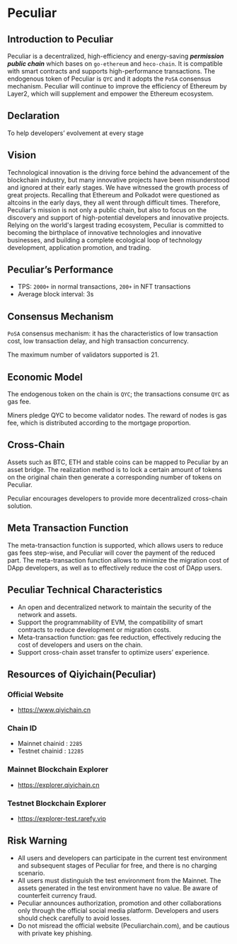 # Peculiar

## Introduction to  Peculiar
 Peculiar is a decentralized, high-efficiency and energy-saving ***permission public chain*** which bases on `go-ethereum` and `heco-chain`. It is compatible with smart contracts and supports high-performance transactions. The endogenous token of Peculiar is `QYC` and it adopts the `PoSA` consensus mechanism. Peculiar will continue to improve the efficiency of Ethereum by Layer2, which will supplement and empower the Ethereum ecosystem.

## Declaration
To help developers’ evolvement at every stage 

## Vision
Technological innovation is the driving force behind the advancement of the blockchain industry, but many innovative projects have been misunderstood and ignored at their early stages. We have witnessed the growth process of great projects. Recalling that Ethereum and Polkadot were questioned as altcoins in the early days, they all went through difficult times. Therefore, Peculiar's mission is not only a public chain, but also to focus on the discovery and support of high-potential developers and innovative projects. Relying on the world's largest trading ecosystem, Peculiar is committed to becoming the birthplace of innovative technologies and innovative businesses, and building a complete ecological loop of technology development, application promotion, and trading.

## Peculiar’s Performance
- TPS: `2000+` in normal transactions, `200+` in NFT transactions
- Average block interval: 3s

## Consensus Mechanism
`PoSA` consensus mechanism: it has the characteristics of low transaction cost, low transaction delay, and high transaction concurrency.

The maximum number of validators supported is 21.

## Economic Model 
The endogenous token on the chain is `QYC`; the transactions consume `QYC` as gas fee.

Miners pledge QYC to become validator nodes. The reward of nodes is gas fee, which is distributed according to the mortgage proportion. 

## Cross-Chain
Assets such as BTC, ETH and stable coins can be mapped to Peculiar by an asset bridge. The realization method is to lock a certain amount of tokens on the original chain then generate a corresponding number of tokens on Peculiar. 

Peculiar encourages developers to provide more decentralized cross-chain solution.  

## Meta Transaction Function
The meta-transaction function is supported, which allows users to reduce gas fees step-wise, and Peculiar will cover the payment of the reduced part. The meta-transaction function allows to minimize the migration cost of DApp developers, as well as to effectively reduce the cost of DApp users.

## Peculiar Technical Characteristics
- An open and decentralized network to maintain the security of the network and assets.
- Support the programmability of EVM, the compatibility of smart contracts to reduce development or migration costs.
- Meta-transaction function: gas fee reduction, effectively reducing the cost of developers and users on the chain.
- Support cross-chain asset transfer to optimize users’ experience.


## Resources of Qiyichain(Peculiar)

### Official Website
- https://www.qiyichain.cn

### Chain ID
- Mainnet chainid : `2285`
- Testnet chainid : `12285`

### Mainnet Blockchain Explorer
- https://explorer.qiyichain.cn

### Testnet Blockchain Explorer

- https://explorer-test.rarefy.vip

## Risk Warning
- All users and developers can participate in the current test environment and subsequent stages of Peculiar for free, and there is no charging scenario.
- All users must distinguish the test environment from the Mainnet. The assets generated in the test environment have no value. Be aware of counterfeit currency fraud.
- Peculiar announces authorization, promotion and other collaborations only through the official social media platform. Developers and users should check carefully to avoid losses.
- Do not misread the official website (Peculiarchain.com), and be cautious with private key phishing.
